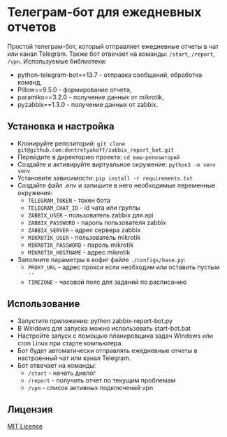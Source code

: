 # Телеграм-бот для ежедневных отчетов

Простой телеграм-бот, который отправляет ежедневные отчеты в чат или канал Telegram.
Также бот отвечает на команды: `/start`, `/report`, `/vpn`.
Используемые библиотеки:
- python-telegram-bot==13.7 - отправка сообщений, обработка команд,
- Pillow==9.5.0 - формирование отчета,
- paramiko==3.2.0 - получение данных от mikrotik,
- pyzabbix==1.3.0 - получение данных от zabbix.

## Установка и настройка

- Клонируйте репозиторий: `git clone git@github.com:dentretyakoff/zabbix_report_bot.git`
- Перейдите в директорию проекта: `cd ваш-репозиторий`
- Создайте и активируйте виртуальное окружение: `python3 -m venv venv`
- Установите зависимости: `pip install -r requirements.txt`
- Создайте файл .env и запишите в него необходимые переменные окружения:
    - `TELEGRAM_TOKEN` - токен бота
    - `TELEGRAM_CHAT_ID` - id чата или группы
    - `ZABBIX_USER` - пользователь zabbix для api
    - `ZABBIX_PASSWORD` - пароль пользователя zabbix
    - `ZABBIX_SERVER` - адрес сервера zabbix
    - `MIKROTIK_USER` - пользователь mikrotik
    - `MIKROTIK_PASSWORD` - пароль mikrotik
    - `MIKROTIK_HOSTNAME` - адрес mikrotik
- Заполните параметры в кофиг файле `./configs/base.py`:
    - `PROXY_URL` - адрес прокси если необходим или оставить пустым `''`
    - `TIMEZONE` - часовой пояс для заданий по расписанию


## Использование

- Запустите приложение: python zabbix-report-bot.py
- В Windows для запуска можно использовать start-bot.bat
- Настройте запуск с помощью планировщика задач Windows или cron Linux при старте компьютера.
- Бот будет автоматически отправлять ежедневные отчеты в настроенный чат или канал Telegram.
- Бот отвечает на команды:
    - `/start` - начать диалог
    - `/report` - получить отчет по текущим проблемам
    - `/vpn` - список активных подключений vpn

## Лицензия

[MIT License](https://opensource.org/licenses/MIT)